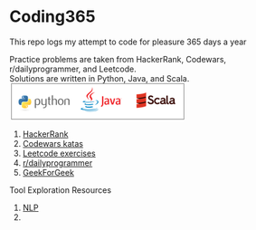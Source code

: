 # Coding365
This repo logs my attempt to code for pleasure 365 days a year  

Practice problems are taken from HackerRank, Codewars, r/dailyprogrammer, and Leetcode.  
Solutions are written in Python, Java, and Scala.  
  ![logo](./images/python_java_scala.png )


1. [HackerRank](./platform/hackerrank)
2. [Codewars katas](./platform/Codewars)
3. [Leetcode exercises](./platform/Leetcode)
4. [r/dailyprogrammer](./platform/Reddit)
5. [GeekForGeek](./platform/geekforgeek)

Tool Exploration Resources
1. [NLP](./ml-projects/NLP)
2.
